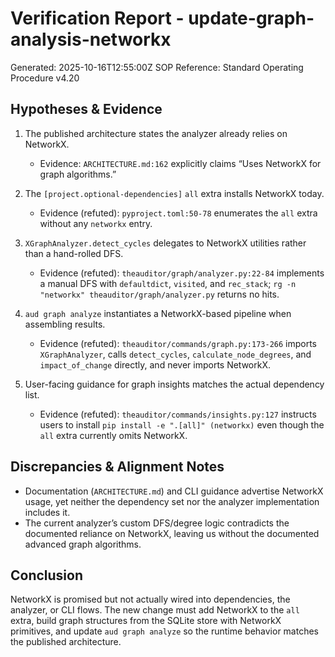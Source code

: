 # Verification Report - update-graph-analysis-networkx
Generated: 2025-10-16T12:55:00Z
SOP Reference: Standard Operating Procedure v4.20

## Hypotheses & Evidence

1. The published architecture states the analyzer already relies on NetworkX.
   - Evidence: `ARCHITECTURE.md:162` explicitly claims “Uses NetworkX for graph algorithms.”

2. The `[project.optional-dependencies]` `all` extra installs NetworkX today.
   - Evidence (refuted): `pyproject.toml:50-78` enumerates the `all` extra without any `networkx` entry.

3. `XGraphAnalyzer.detect_cycles` delegates to NetworkX utilities rather than a hand-rolled DFS.
   - Evidence (refuted): `theauditor/graph/analyzer.py:22-84` implements a manual DFS with `defaultdict`, `visited`, and `rec_stack`; `rg -n "networkx" theauditor/graph/analyzer.py` returns no hits.

4. `aud graph analyze` instantiates a NetworkX-based pipeline when assembling results.
   - Evidence (refuted): `theauditor/commands/graph.py:173-266` imports `XGraphAnalyzer`, calls `detect_cycles`, `calculate_node_degrees`, and `impact_of_change` directly, and never imports NetworkX.

5. User-facing guidance for graph insights matches the actual dependency list.
   - Evidence (refuted): `theauditor/commands/insights.py:127` instructs users to install `pip install -e ".[all]" (networkx)` even though the `all` extra currently omits NetworkX.

## Discrepancies & Alignment Notes
- Documentation (`ARCHITECTURE.md`) and CLI guidance advertise NetworkX usage, yet neither the dependency set nor the analyzer implementation includes it.
- The current analyzer’s custom DFS/degree logic contradicts the documented reliance on NetworkX, leaving us without the documented advanced graph algorithms.

## Conclusion
NetworkX is promised but not actually wired into dependencies, the analyzer, or CLI flows. The new change must add NetworkX to the `all` extra, build graph structures from the SQLite store with NetworkX primitives, and update `aud graph analyze` so the runtime behavior matches the published architecture.
